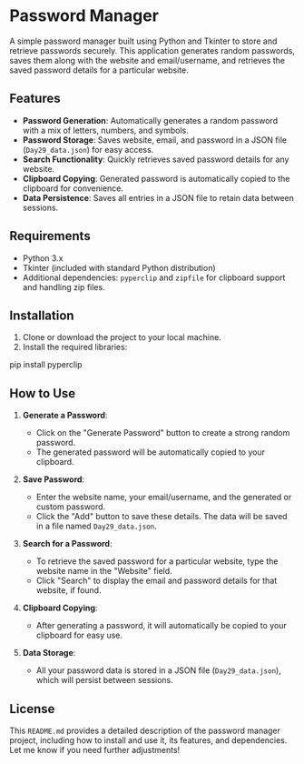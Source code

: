 # Password Manager

A simple password manager built using Python and Tkinter to store and retrieve passwords securely. This application generates random passwords, saves them along with the website and email/username, and retrieves the saved password details for a particular website.

## Features

- **Password Generation**: Automatically generates a random password with a mix of letters, numbers, and symbols.
- **Password Storage**: Saves website, email, and password in a JSON file (`Day29_data.json`) for easy access.
- **Search Functionality**: Quickly retrieves saved password details for any website.
- **Clipboard Copying**: Generated password is automatically copied to the clipboard for convenience.
- **Data Persistence**: Saves all entries in a JSON file to retain data between sessions.

## Requirements

- Python 3.x
- Tkinter (included with standard Python distribution)
- Additional dependencies: `pyperclip` and `zipfile` for clipboard support and handling zip files.

## Installation

1. Clone or download the project to your local machine.
2. Install the required libraries:

pip install pyperclip

## How to Use

1. **Generate a Password**:

   - Click on the "Generate Password" button to create a strong random password.
   - The generated password will be automatically copied to your clipboard.

2. **Save Password**:

   - Enter the website name, your email/username, and the generated or custom password.
   - Click the "Add" button to save these details. The data will be saved in a file named `Day29_data.json`.

3. **Search for a Password**:

   - To retrieve the saved password for a particular website, type the website name in the "Website" field.
   - Click "Search" to display the email and password details for that website, if found.

4. **Clipboard Copying**:

   - After generating a password, it will automatically be copied to your clipboard for easy use.

5. **Data Storage**:
   - All your password data is stored in a JSON file (`Day29_data.json`), which will persist between sessions.

## License

This `README.md` provides a detailed description of the password manager project, including how to install and use it, its features, and dependencies. Let me know if you need further adjustments!

```bash

```
